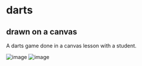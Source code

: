 # darts
## drawn on a canvas

A darts game done in a canvas lesson with a student.

![image](https://github.com/user-attachments/assets/33a1e888-00cf-448b-82bf-b61b3ac1464e)
![image](https://github.com/user-attachments/assets/98d0af7f-af0c-436d-8572-d510b98f7d5d)
